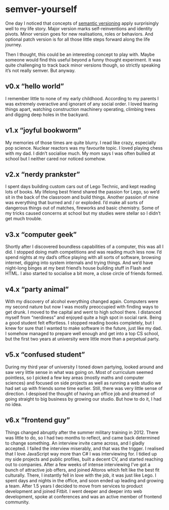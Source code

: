 # semver-yourself

One day I noticed that concepts of [semantic versioning](https://semver.org/) apply surprisingly well to my life story. Major version marks self-reinventions and identity pivots. Minor version goes for new realisations, roles or behaviors. And optional patch version is for all those little steps forward along the life journey.

Then I thought, this could be an interesting concept to play with. Maybe someone would find this useful beyond a funny thought experiment. It was quite challenging to track back minor versions though, so strictly speaking it’s not really semver. But anyway.

## v0.x “hello world”

I remember little to none of my early childhood. According to my parents I was extremely overactive and ignorant of any social order. I loved tearing things apart, watching construction machinery operating, climbing trees and digging deep holes in the backyard.

## v1.x “joyful bookworm”

My memories of those times are quite blurry. I read like crazy, especially pop science. Nuclear reactors was my favourite topic. I loved playing chess with my dad. I didn’t socialise much. My mom says I was often bullied at school but I neither cared nor noticed somehow.

## v2.x “nerdy prankster”

I spent days building custom cars out of Lego Technic, and kept reading lots of books. My lifelong best friend shared the passion for Lego, so we’d sit in the back of the classroom and build things. Another passion of mine was everything that burned and / or exploded. I’d make all sorts of dangerous things out of matches, fireworks and basic chemistry. Some of my tricks caused concerns at school but my studies were stellar so I didn’t get much trouble.

## v3.x “computer geek”

Shortly after I discovered boundless capabilities of a computer, this was all I did. I stopped doing math competitions and was reading much less now. I’d spend nights at my dad’s office playing with all sorts of software, browsing internet, digging into system internals and trying things. And we’d have night-long binges at my best friend’s house building stuff in Flash and HTML. I also started to socialise a bit more, a close circle of friends formed.

## v4.x “party animal”

With my discovery of alcohol everything changed again. Computers were my second nature but now I was mostly preoccupied with finding ways to get drunk. I moved to the capital and went to high school there. I distanced myself from “nerdiness” and enjoyed quite a high spot in social rank. Being a good student felt effortless. I stopped reading books completely, but I knew for sure that I wanted to make software in the future, just like my dad. I somehow managed to prepare well enough and get into a top CS school, but the first two years at university were little more than a perpetual party.

## v5.x “confused student”

During my third year of university I toned down partying, looked around and saw very little sense in what was going on. Most of curriculum seemed pointless, so I picked a few key areas (mostly maths and computer sciences) and focused on side projects as well as running a web studio we had set up with friends some time earlier. Still, there was very little sense of direction. I despised the thought of having an office job and dreamed of going straight to big business by growing our studio. But how to do it, I had no idea.

## v6.x “frontend guy”

Things changed abruptly after the summer military training in 2012. There was little to do, so I had two months to reflect, and came back determined to change something. An interview invite came across, and I gladly accepted. I failed the interview miserably, and that was the trigger. I realised that I love JavaScript way more than C# I was interviewing for. I tidied up my side projects and public profiles, built a decent CV, and started reaching out to companies. After a few weeks of intense interviewing I’ve got a bunch of attractive job offers, and joined Altoros which felt like the best fit culturally. There, I instantly fell in love with the job, it was just like Lego. I spent days and nights in the office, and soon ended up leading and growing a team. After 1.5 years I decided to move from services to product development and joined Fitbit. I went deeper and deeper into web development, spoke at conferences and was an active member of frontend community.
